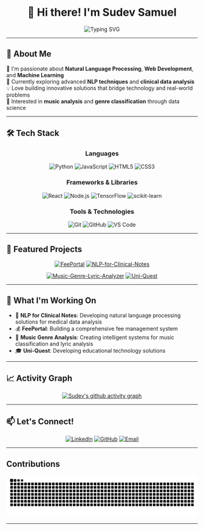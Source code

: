 <div align="center">
  
# 👋 Hi there! I'm Sudev Samuel

<img src="https://readme-typing-svg.herokuapp.com?font=Fira+Code&pause=1000&color=2196F3&center=true&vCenter=true&width=435&lines=Software+Developer;NLP+Enthusiast;Full+Stack+Developer;Machine+Learning+Explorer" alt="Typing SVG" />

</div>

---

## 🚀 About Me

🔭 I'm passionate about **Natural Language Processing**, **Web Development**, and **Machine Learning**  
🌱 Currently exploring advanced **NLP techniques** and **clinical data analysis**  
💡 Love building innovative solutions that bridge technology and real-world problems  
🎵 Interested in **music analysis** and **genre classification** through data science  

---

## 🛠️ Tech Stack

<div align="center">

### Languages
![Python](https://img.shields.io/badge/python-3670A0?style=for-the-badge&logo=python&logoColor=ffdd54)
![JavaScript](https://img.shields.io/badge/javascript-%23323330.svg?style=for-the-badge&logo=javascript&logoColor=%23F7DF1E)
![HTML5](https://img.shields.io/badge/html5-%23E34F26.svg?style=for-the-badge&logo=html5&logoColor=white)
![CSS3](https://img.shields.io/badge/css3-%231572B6.svg?style=for-the-badge&logo=css3&logoColor=white)

### Frameworks & Libraries
![React](https://img.shields.io/badge/react-%2320232a.svg?style=for-the-badge&logo=react&logoColor=%2361DAFB)
![Node.js](https://img.shields.io/badge/node.js-6DA55F?style=for-the-badge&logo=node.js&logoColor=white)
![TensorFlow](https://img.shields.io/badge/TensorFlow-%23FF6F00.svg?style=for-the-badge&logo=TensorFlow&logoColor=white)
![scikit-learn](https://img.shields.io/badge/scikit--learn-%23F7931E.svg?style=for-the-badge&logo=scikit-learn&logoColor=white)

### Tools & Technologies
![Git](https://img.shields.io/badge/git-%23F05033.svg?style=for-the-badge&logo=git&logoColor=white)
![GitHub](https://img.shields.io/badge/github-%23121011.svg?style=for-the-badge&logo=github&logoColor=white)
![VS Code](https://img.shields.io/badge/Visual%20Studio%20Code-0078d7.svg?style=for-the-badge&logo=visual-studio-code&logoColor=white)

</div>

---

## 🌟 Featured Projects

<div align="center">

[![FeePortal](https://github-readme-stats.vercel.app/api/pin/?username=SudevSamuel07&repo=FeePortal&theme=tokyonight)](https://github.com/SudevSamuel07/FeePortal)
[![NLP-for-Clinical-Notes](https://github-readme-stats.vercel.app/api/pin/?username=SudevSamuel07&repo=NLP-for-Clinical-Notes&theme=tokyonight)](https://github.com/SudevSamuel07/NLP-for-Clinical-Notes)

[![Music-Genre-Lyric-Analyzer](https://github-readme-stats.vercel.app/api/pin/?username=SudevSamuel07&repo=Music-Genre-Lyric-Analyzer&theme=tokyonight)](https://github.com/SudevSamuel07/Music-Genre-Lyric-Analyzer)
[![Uni-Quest](https://github-readme-stats.vercel.app/api/pin/?username=SudevSamuel07&repo=Uni-Quest&theme=tokyonight)](https://github.com/SudevSamuel07/Uni-Quest)

</div>

---

## 💼 What I'm Working On

- 🔬 **NLP for Clinical Notes**: Developing natural language processing solutions for medical data analysis
- 💰 **FeePortal**: Building a comprehensive fee management system
- 🎵 **Music Genre Analysis**: Creating intelligent systems for music classification and lyric analysis
- 🎓 **Uni-Quest**: Developing educational technology solutions

---

## 📈 Activity Graph

<div align="center">
  
[![Sudev's github activity graph](https://github-readme-activity-graph.vercel.app/graph?username=SudevSamuel07&theme=tokyo-night)](https://github.com/ashutosh00710/github-readme-activity-graph)

</div>

---

## 📫 Let's Connect!

<div align="center">

[![LinkedIn](https://img.shields.io/badge/LinkedIn-%230077B5.svg?style=for-the-badge&logo=linkedin&logoColor=white)](https://www.linkedin.com/in/sudev-samuel-mallampati-0a4a06249/)
[![GitHub](https://img.shields.io/badge/GitHub-%23121011.svg?style=for-the-badge&logo=github&logoColor=white)](https://github.com/SudevSamuel07)
[![Email](https://img.shields.io/badge/Email-D14836?style=for-the-badge&logo=gmail&logoColor=white)](mailto:sudevsamuel07@gmail.com)

</div>

---

## Contributions

<div align="center">
  
![Pac-Man Contributions](https://github.com/SudevSamuel07/SudevSamuel07/blob/output/github-contribution-grid-snake-dark.svg)

</div>

---

</div>
